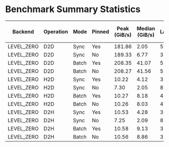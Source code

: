 # Benchmark Summary Statistics

| Backend | Operation | Mode | Pinned | Peak (GiB/s) | Median (GiB/s) | Min Latency (μs) |
| --- | --- | --- | --- | --- | --- | --- |
| LEVEL_ZERO | D2D | Sync | Yes | 181.86 | 2.05 | 50.27 |
| LEVEL_ZERO | D2D | Sync | No | 189.33 | 6.77 | 32.65 |
| LEVEL_ZERO | D2D | Batch | Yes | 208.35 | 41.07 | 5.29 |
| LEVEL_ZERO | D2D | Batch | No | 208.27 | 41.56 | 5.25 |
| LEVEL_ZERO | H2D | Sync | Yes | 10.22 | 4.12 | 34.86 |
| LEVEL_ZERO | H2D | Sync | No | 7.30 | 2.05 | 89.22 |
| LEVEL_ZERO | H2D | Batch | Yes | 10.27 | 8.18 | 4.32 |
| LEVEL_ZERO | H2D | Batch | No | 10.26 | 8.03 | 4.59 |
| LEVEL_ZERO | D2H | Sync | Yes | 10.53 | 4.28 | 34.12 |
| LEVEL_ZERO | D2H | Sync | No | 7.25 | 2.09 | 86.68 |
| LEVEL_ZERO | D2H | Batch | Yes | 10.58 | 9.13 | 3.51 |
| LEVEL_ZERO | D2H | Batch | No | 10.56 | 8.86 | 3.72 |
